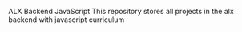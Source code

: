 ALX Backend JavaScript
This repository stores all projects in the alx backend with javascript curriculum
